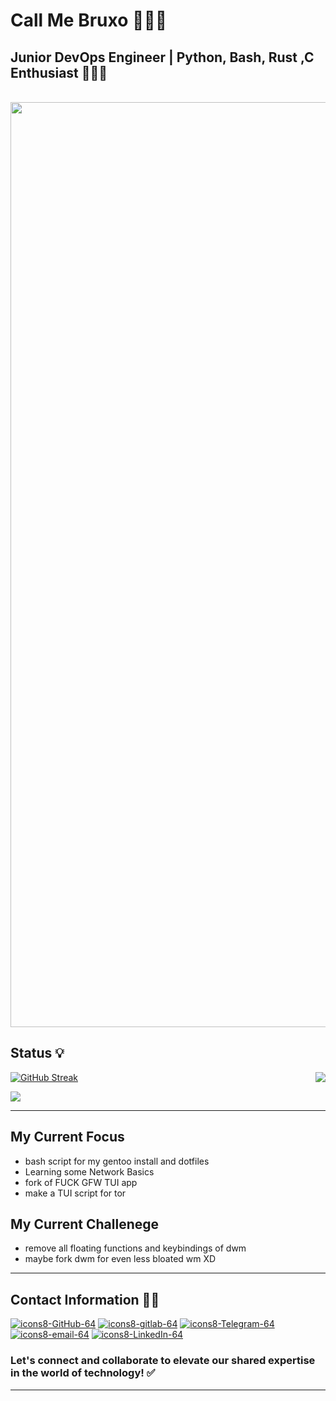 # Call Me Bruxo 🧙🏽‍♂️

## Junior DevOps Engineer | Python, Bash, Rust ,C Enthusiast  👨🏻‍💻

<p align="center">
  <br><img src="https://github.com/voidbruxo/workers-cloudflare/blob/main/Other/pics/snake.svg" width="1480px">
</p>


## Status 💡

<p align="Right"><a href="https://github.com/anuraghazra/github-readme-stats">
  <img align="Right" src="https://github-readme-stats.vercel.app/api?username=voidbruxo&show_icons=true&theme=tokyonight" />
</a></p>

[![GitHub Streak](https://github-readme-streak-stats.herokuapp.com?user=voidbruxo&theme=github-dark-dimmed&hide_border=true&border_radius=1.8&date_format=j%20M%5B%20Y%5D&exclude_days=Sun%2CMon%2CTue%2CWed%2CThu%2CFri%2CSat&card_width=500)](https://git.io/streak-stats)

[![](https://visitcount.itsvg.in/api?id=voidbruxo&label=Profile%20Visit&pretty=true)](https://visitcount.itsvg.in)

--------------------------------------------------------------------------------------------------------------------------------------------------------------------------------------------------
## My Current Focus

- bash script for my gentoo install and dotfiles
- Learning some Network Basics
- fork of FUCK GFW TUI app
- make a TUI script for tor 
## My  Current Challenege
- remove all floating functions and keybindings of dwm
- maybe fork dwm for even less bloated wm XD
--------------------------------------------------------------------------------------------------------------------------------------------------------------------------------------------------
## Contact Information 🤙🏻

[![icons8-GitHub-64](https://img.icons8.com/arcade/64/github.png)](https://github.com/voidbruxo)
[![icons8-gitlab-64](https://img.icons8.com/?size=64&id=34886&format=png)](https://gitlab.com/imbruxo)
[![icons8-Telegram-64](https://img.icons8.com/arcade/64/telegram-app.png)](https://t.me/imbruxo)
[![icons8-email-64](https://img.icons8.com/?size=70&id=fFbCvS8wxZFo&format=png&color=000000)](mailto:imbruxo@tuta.io)
[![icons8-LinkedIn-64](https://img.icons8.com/arcade/64/linkedin-circled.png)](https://au.linkedin.com/in/voidbruxo)

### Let's connect and collaborate to elevate our shared expertise in the world of technology! ✅
--------------------------------------------------------------------------------------------------------------------------------------------------------------------------------------------------
